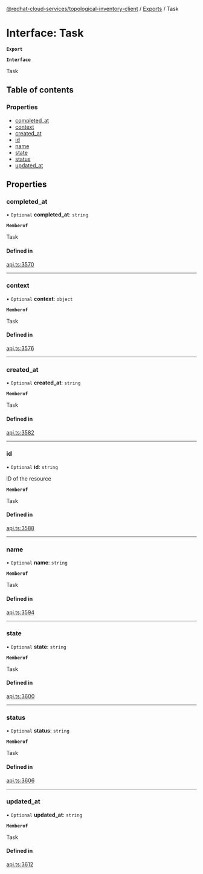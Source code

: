 [@redhat-cloud-services/topological-inventory-client](../README.md) / [Exports](../modules.md) / Task

# Interface: Task

**`Export`**

**`Interface`**

Task

## Table of contents

### Properties

- [completed\_at](Task.md#completed_at)
- [context](Task.md#context)
- [created\_at](Task.md#created_at)
- [id](Task.md#id)
- [name](Task.md#name)
- [state](Task.md#state)
- [status](Task.md#status)
- [updated\_at](Task.md#updated_at)

## Properties

### completed\_at

• `Optional` **completed\_at**: `string`

**`Memberof`**

Task

#### Defined in

[api.ts:3570](https://github.com/RedHatInsights/javascript-clients/blob/master/packages/topological-inventory/api.ts#L3570)

___

### context

• `Optional` **context**: `object`

**`Memberof`**

Task

#### Defined in

[api.ts:3576](https://github.com/RedHatInsights/javascript-clients/blob/master/packages/topological-inventory/api.ts#L3576)

___

### created\_at

• `Optional` **created\_at**: `string`

**`Memberof`**

Task

#### Defined in

[api.ts:3582](https://github.com/RedHatInsights/javascript-clients/blob/master/packages/topological-inventory/api.ts#L3582)

___

### id

• `Optional` **id**: `string`

ID of the resource

**`Memberof`**

Task

#### Defined in

[api.ts:3588](https://github.com/RedHatInsights/javascript-clients/blob/master/packages/topological-inventory/api.ts#L3588)

___

### name

• `Optional` **name**: `string`

**`Memberof`**

Task

#### Defined in

[api.ts:3594](https://github.com/RedHatInsights/javascript-clients/blob/master/packages/topological-inventory/api.ts#L3594)

___

### state

• `Optional` **state**: `string`

**`Memberof`**

Task

#### Defined in

[api.ts:3600](https://github.com/RedHatInsights/javascript-clients/blob/master/packages/topological-inventory/api.ts#L3600)

___

### status

• `Optional` **status**: `string`

**`Memberof`**

Task

#### Defined in

[api.ts:3606](https://github.com/RedHatInsights/javascript-clients/blob/master/packages/topological-inventory/api.ts#L3606)

___

### updated\_at

• `Optional` **updated\_at**: `string`

**`Memberof`**

Task

#### Defined in

[api.ts:3612](https://github.com/RedHatInsights/javascript-clients/blob/master/packages/topological-inventory/api.ts#L3612)

